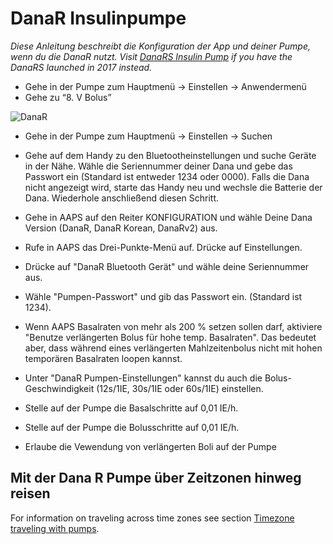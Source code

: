 # DanaR Insulinpumpe

*Diese Anleitung beschreibt die Konfiguration der App und deiner Pumpe, wenn du die DanaR nutzt. Visit [DanaRS Insulin Pump](./DanaRS-Insulin-Pump.md) if you have the DanaRS launched in 2017 instead.*

* Gehe in der Pumpe zum Hauptmenü -> Einstellen -> Anwendermenü
* Gehe zu “8. V Bolus”

![DanaR](../images/danar1.png)

* Gehe in der Pumpe zum Hauptmenü -> Einstellen -> Suchen
* Gehe auf dem Handy zu den Bluetootheinstellungen und suche Geräte in der Nähe. Wähle die Seriennummer deiner Dana und gebe das Passwort ein (Standard ist entweder 1234 oder 0000). Falls die Dana nicht angezeigt wird, starte das Handy neu und wechsle die Batterie der Dana. Wiederhole anschließend diesen Schritt.

* Gehe in AAPS auf den Reiter KONFIGURATION und wähle Deine Dana Version (DanaR, DanaR Korean, DanaRv2) aus.

* Rufe in AAPS das Drei-Punkte-Menü auf. Drücke auf Einstellungen.
* Drücke auf "DanaR Bluetooth Gerät" und wähle deine Seriennummer aus.
* Wähle "Pumpen-Passwort" und gib das Passwort ein. (Standard ist 1234).
* Wenn AAPS Basalraten von mehr als 200 % setzen sollen darf, aktiviere "Benutze verlängerten Bolus für hohe temp. Basalraten". Das bedeutet aber, dass während eines verlängerten Mahlzeitenbolus nicht mit hohen temporären Basalraten loopen kannst.
* Unter "DanaR Pumpen-Einstellungen" kannst du auch die Bolus-Geschwindigkeit (12s/1IE, 30s/1IE oder 60s/1IE) einstellen.
* Stelle auf der Pumpe die Basalschritte auf 0,01 IE/h.
* Stelle auf der Pumpe die Bolusschritte auf 0,01 IE/h.
* Erlaube die Vewendung von verlängerten Boli auf der Pumpe

## Mit der Dana R Pumpe über Zeitzonen hinweg reisen

For information on traveling across time zones see section [Timezone traveling with pumps](../Usage/Timezone-traveling.md#danarv2-danars).